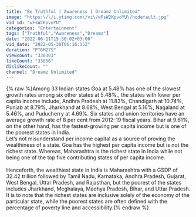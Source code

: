 ```yaml
---
title: "Be Truthful | Awareness | Dreamz Unlimited"
image: "https:\/\/i.ytimg.com\/vi\/wFsW2KpvoYU\/hqdefault.jpg"
vid_id: "wFsW2KpvoYU"
categories: "Entertainment"
tags: ["Truthful","Awareness","Dreamz"]
date: "2022-06-11T15:30:02+03:00"
vid_date: "2022-05-30T06:16:15Z"
duration: "PT6M27S"
viewcount: "330303"
likeCount: "33856"
dislikeCount: ""
channel: "Dreamz Unlimited"
---
```

{% raw %}Among 33 Indian states Goa at 5.48% has one of the slowest growth rates among six other states at 5.48%., the states with lower per capita income include, Andhra Pradesh at 11.83%, Chandigarh at 10.74%, Punjab at 8.79%, Jharkhand at 8.68%, West Bengal at 5.16%, Nagaland at 5.46%, and Puducherry at 4.69%. Six states and union territories have an average growth rate of 8 per cent from 2012-19 fiscal years. Bihar at 9.61%, on the other hand, has the fastest-growing per capita income but is one of the poorest states in India.<br />Let’s not misunderstand per income capital as a source of proving the wealthiness of a state. Goa has the highest per capita income but is not the richest state. Whereas, Maharashtra is the richest state in India while not being one of the top five contributing states of per capita income.<br /><br />Henceforth, the wealthiest state in India is Maharashtra with a GSDP of 32.42 trillion followed by Tamil Nadu, Karnataka, Andhra Pradesh, Gujarat, West Bengal, Uttar Pradesh, and Rajasthan, but the poorest of the states includes Jharkhand, Meghalaya, Madhya Pradesh, Bihar, and Uttar Pradesh. It is to note that the richest states are inclusive solely of the economy of the particular state, while the poorest states are often defined with the percentage of poverty line and accessibility.{% endraw %}
